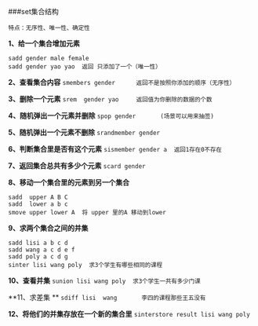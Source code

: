###set集合结构

	特点：无序性、唯一性、确定性
	
**1、给一个集合增加元素**  


	sadd gender male female 
	sadd gender yao yao  返回 只添加了一个（唯一性）
        
**2、查看集合内容**  `smembers gender      返回不是按照你添加的顺序（无序性）`

**3、删除一个元素**  `srem  gender yao     返回值为你删除的数据的个数`

**4、随机弹出一个元素并删除** `spop gender       (场景可以用来抽签)`

**5、随机弹出一个元素不删除**  `srandmember gender `

**6、判断集合里是否有这个元素**  `sismember gender a  返回1存在0不存在`

**7、返回集合总共有多少个元素**  `scard gender`

**8、移动一个集合里的元素到另一个集合**  
 
	sadd  upper A B C 
	sadd  lower a b c 
	smove upper lower A  将 upper 里的A 移动到lower
	
**9、求两个集合之间的并集** 			

	sadd lisi a b c d 
	sadd wang a c d e f 
	sadd poly a c d g 
	sinter lisi wang poly  求3个学生有哪些相同的课程
	
**10、查看并集**	 `sunion lisi wang poly  求3个学生一共有多少门课`

**11、求差集 **	 `sdiff lisi  wang       李四的课程那些王五没有`

**12、将他们的并集存放在一个新的集合里**  `sinterstore result lisi wang poly` 
